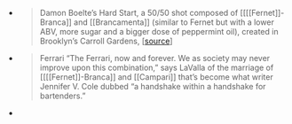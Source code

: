 -
  > Damon Boelte’s Hard Start, a 
  > 50/50 shot composed of [[[[Fernet]]-Branca]] and [[Brancamenta]] 
  > (similar to Fernet but with a lower ABV, more sugar and a bigger dose of peppermint oil), created in Brooklyn’s Carroll Gardens,
  [[source](https://punchdrink.com/articles/dark-magic-fernet-branca-hanky-panky-cocktail-recipe/)]
-
  > Ferrari
  > “The Ferrari, now and forever. We as society may never improve upon this combination,” says LaValla of the marriage of [[[[Fernet]]-Branca]] and [[Campari]] that’s become what writer Jennifer V. Cole dubbed “a handshake within a handshake for bartenders.”
-